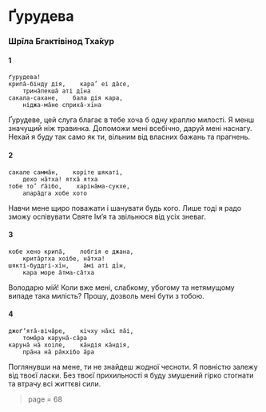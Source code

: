 # Ґурудева

### Шрīла Бгактівінод Тха̄кур

#### 1

    ґурудева!
    крипа̄-бінду дія,    кара’ еі да̄се,
        трина̄пекша̄ аті дīна
    сакала-сахане,    бала дія кара,
        ніджа-ма̄не сприха̄-хīна

Ґурудеве, цей слуга благає в тебе хоча б одну краплю милості. Я менш значущий ніж травинка. Допоможи мені всебічно, даруй мені наснагу. Нехай я буду так само як ти, вільним від власних бажань та прагнень.

#### 2

    сакале самма̄н,    коріте шякаті,
        дехо на̄тха! ятха̄ ятха
    тобе то’ ґа̄ібо,    харіна̄ма-сукхе,
        апара̄дга хобе хото

Навчи мене щиро поважати і шанувати будь кого. Лише тоді я радо зможу оспівувати Святе Ім’я та звільнюся від усіх зневаг.

#### 3

    кобе хено крипа̄,    лобгія е джана,
        крита̄ртха хоібе, на̄тха!
    шякті-буддгі-хīн,    а̄мі аті дīн,
        кара море а̄тма-са̄тха

Володарю мій! Коли вже мені, слабкому, убогому та нетямущому випаде така милість? Прошу, дозволь мені бути з тобою.

#### 4

    джоґʼята̄-віча̄ре,    кічху на̄хі па̄і,
        тома̄ра каруна̄-са̄ра
    каруна̄ на̄ хоіле,    ка̄ндія ка̄ндія,
        пра̄на на̄ ра̄кхібо а̄ра

Поглянувши на мене, ти не знайдеш жодної чесноти. Я повністю залежу від твоєї ласки. Без твоєї прихильності я буду змушений гірко стогнати та втрачу всі життєві сили.


> page = 68